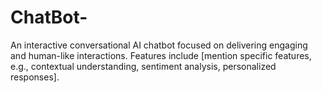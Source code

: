 # ChatBot-
An interactive conversational AI chatbot focused on delivering engaging and human-like interactions. Features include [mention specific features, e.g., contextual understanding, sentiment analysis, personalized responses].
